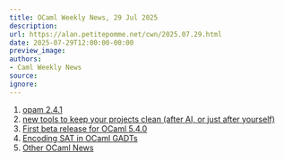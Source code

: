 ```yaml
---
title: OCaml Weekly News, 29 Jul 2025
description:
url: https://alan.petitepomme.net/cwn/2025.07.29.html
date: 2025-07-29T12:00:00-00:00
preview_image:
authors:
- Caml Weekly News
source:
ignore:
---
```


<ol><li><a href="https://alan.petitepomme.net/cwn/2025.07.29.html#1">opam 2.4.1</a></li><li><a href="https://alan.petitepomme.net/cwn/2025.07.29.html#2">new tools to keep your projects clean (after AI, or just after yourself)</a></li><li><a href="https://alan.petitepomme.net/cwn/2025.07.29.html#3">First beta release for OCaml 5.4.0</a></li><li><a href="https://alan.petitepomme.net/cwn/2025.07.29.html#4">Encoding SAT in OCaml GADTs</a></li><li><a href="https://alan.petitepomme.net/cwn/2025.07.29.html#5">Other OCaml News</a></li></ol>
